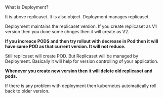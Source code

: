 What is Deployment?

It is above replicaset. It is also object. Deployment manages replicaset. 

Deployment maintains the replicaset version. If you create replicaset as V1 version then you done some chnges then it will create as V2. 

**If you increace PODS and then try rollout with decrease in Pod then it will have same POD as that current version. It will not reduce.**

Still replicaset will create POD. But Replicaset will be managed by Deployment. Basically it will help for version controlling of your application.

**Whenever you create new version then it will delete old replicaset and pods.**

If there is any problem with deployment then kubernetes automatically roll back to older version.
